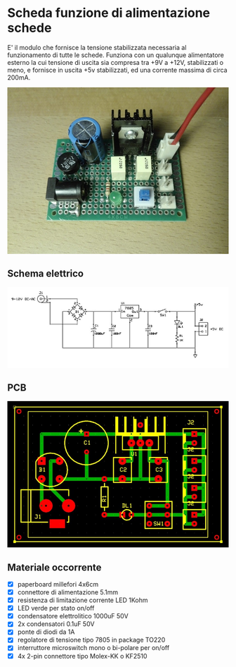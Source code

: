 # Scheda funzione di alimentazione schede
E' il modulo che fornisce la tensione stabilizzata necessaria al funzionamento di tutte le schede.
Funziona con un qualunque alimentatore esterno la cui tensione di uscita sia compresa tra +9V a +12V, stabilizzati o meno, e fornisce in uscita +5v stabilizzati, ed una corrente massima di circa 200mA.

![sf-built](sf-01_built.jpg)


## Schema elettrico
![sf-schematic](sf-01_sch.jpg)


## PCB
![sf-pcb](sf-01_pcb.jpg)


## Materiale occorrente
- [x] paperboard millefori 4x6cm
- [x] connettore di alimentazione 5.1mm
- [x] resistenza di limitazione corrente LED 1Kohm
- [x] LED verde per stato on/off
- [x] condensatore elettrolitico 1000uF 50V
- [x] 2x condensatori 0.1uF 50V
- [x] ponte di diodi da 1A
- [x] regolatore di tensione tipo 7805 in package TO220
- [x] interruttore microswitch mono o bi-polare per on/off
- [x] 4x 2-pin connettore tipo Molex-KK o KF2510